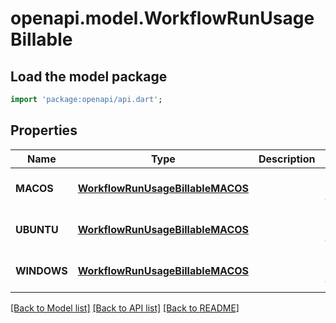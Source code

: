 # openapi.model.WorkflowRunUsageBillable

## Load the model package
```dart
import 'package:openapi/api.dart';
```

## Properties
Name | Type | Description | Notes
------------ | ------------- | ------------- | -------------
**MACOS** | [**WorkflowRunUsageBillableMACOS**](WorkflowRunUsageBillableMACOS.md) |  | [optional] [default to null]
**UBUNTU** | [**WorkflowRunUsageBillableMACOS**](WorkflowRunUsageBillableMACOS.md) |  | [optional] [default to null]
**WINDOWS** | [**WorkflowRunUsageBillableMACOS**](WorkflowRunUsageBillableMACOS.md) |  | [optional] [default to null]

[[Back to Model list]](../README.md#documentation-for-models) [[Back to API list]](../README.md#documentation-for-api-endpoints) [[Back to README]](../README.md)


